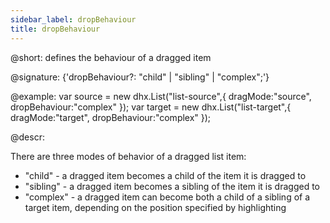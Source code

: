 ```yaml
---
sidebar_label: dropBehaviour
title: dropBehaviour
---          
```


@short: defines the behaviour of a dragged item

@signature: {'dropBehaviour?: "child" | "sibling" | "complex";'}

@example:
var source = new dhx.List("list-source",{
	dragMode:"source", dropBehaviour:"complex"
});
var target = new dhx.List("list-target",{
	dragMode:"target", dropBehaviour:"complex"
});



@descr:
 
There are three modes of behavior of a dragged list item:

- "child" - a dragged item becomes a child of the item it is dragged to
- "sibling" - a dragged item becomes a sibling of the item it is dragged to
- "complex" - a dragged item can become both a child of a sibling of a target item, depending on the position specified by highlighting


